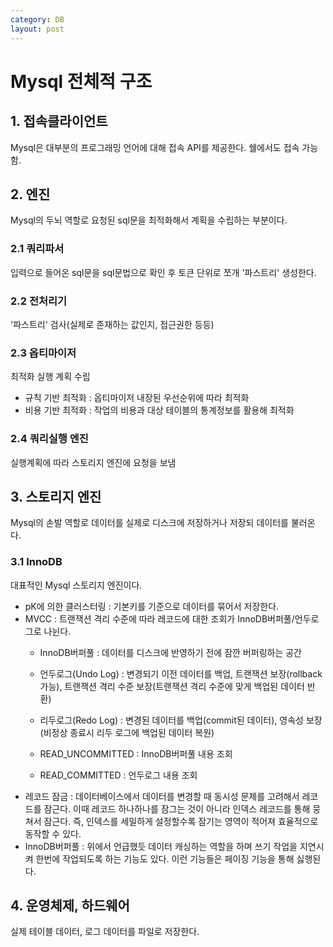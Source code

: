 ```yaml
---
category: DB
layout: post
---
```

# Mysql 전체적 구조

## 1. 접속클라이언트
Mysql은 대부분의 프로그래밍 언어에 대해 접속 API를 제공한다. 쉘에서도 접속 가능함.

## 2. 엔진
Mysql의 두뇌 역할로 요청된 sql문을 최적화해서 계획을 수립하는 부분이다.

### 2.1 쿼리파서
입력으로 들어온 sql문을 sql문법으로 확인 후 토큰 단위로 쪼개 '파스트리' 생성한다.

### 2.2 전처리기
'파스트리' 검사(실제로 존재하는 값인지, 접근권한 등등)

### 2.3 옵티마이저
최적화 실행 계획 수립
- 규칙 기반 최적화 : 옵티마이저 내장된 우선순위에 따라 최적화
- 비용 기반 최적화 : 작업의 비용과 대상 테이블의 통계정보를 활용해 최적화

### 2.4 쿼리실행 엔진
실행계획에 따라 스토리지 엔진에 요청을 보냄

## 3. 스토리지 엔진
Mysql의 손발 역할로 데이터를 실제로 디스크에 저장하거나 저장되 데이터를 불러온다.

### 3.1 InnoDB
대표적인 Mysql 스토리지 엔진이다.
- pK에 의한 클러스터링 : 기본키를 기준으로 데이터를 묶어서 저장한다.
- MVCC : 트랜잭션 격리 수준에 따라 레코드에 대한 조회가 InnoDB버퍼풀/언두로그로 나뉜다.
    - InnoDB버퍼풀 : 데이터를 디스크에 반영하기 전에 잠깐 버퍼링하는 공간
    - 언두로그(Undo Log) : 변경되기 이전 데이터를 백업, 트랜잭션 보장(rollback가능), 트랜잭션 격리 수준 보장(트랜잭션 격리 수준에 맞게 백업된 데이터 반환)
    - 리두로그(Redo Log) : 변경된 데이터를 백업(commit된 데이터), 영속성 보장(비정상 종료시 리두 로그에 백업된 데이터 복원) 

    - READ_UNCOMMITTED : InnoDB버퍼풀 내용 조회
    - READ_COMMITTED : 언두로그 내용 조회
- 레코드 잠금 : 데이터베이스에서 데이터를 변경할 때 동시성 문제를 고려해서 레코드를 잠근다. 이때 레코드 하나하나를 잠그는 것이 아니라 인덱스 레코드를 통해 뭉쳐서 잠근다. 즉, 인덱스를 세밀하게 설정할수록 잠기는 영역이 적어져 효율적으로 동작할 수 있다.
- InnoDB버퍼풀 : 위에서 언급했듯 데이터 캐싱하는 역할을 하며 쓰기 작업을 지연시켜 한번에 작업되도록 하는 기능도 있다. 이런 기능들은 페이징 기능을 통해 싫행된다.


## 4. 운영체제, 하드웨어
실제 테이블 데이터, 로그 데이터를 파일로 저장한다.